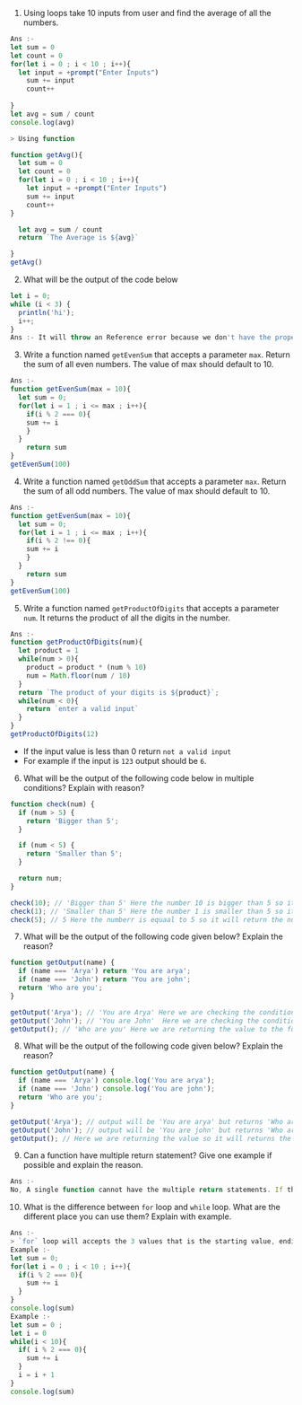 1. Using loops take 10 inputs from user and find the average of all the numbers.
```js
Ans :- 
let sum = 0
let count = 0
for(let i = 0 ; i < 10 ; i++){
  let input = +prompt("Enter Inputs")
    sum += input
    count++
  
}
let avg = sum / count
console.log(avg)

> Using function

function getAvg(){
  let sum = 0
  let count = 0
  for(let i = 0 ; i < 10 ; i++){
    let input = +prompt("Enter Inputs")
    sum += input
    count++
}

  let avg = sum / count
  return `The Average is ${avg}`

}
getAvg()
```

2. What will be the output of the code below

```js
let i = 0;
while (i < 3) {
  println('hi');
  i++;
}
Ans :- It will throw an Reference error because we don't have the property of println
```

3. Write a function named `getEvenSum` that accepts a parameter `max`. Return the sum of all even numbers. The value of max should default to 10.
```js
Ans :- 
function getEvenSum(max = 10){
  let sum = 0;
  for(let i = 1 ; i <= max ; i++){
    if(i % 2 === 0){
    sum += i
    }
  }
    return sum
}
getEvenSum(100)
```

4. Write a function named `getOddSum` that accepts a parameter `max`. Return the sum of all odd numbers. The value of max should default to 10.
```js
Ans :- 
function getEvenSum(max = 10){
  let sum = 0;
  for(let i = 1 ; i <= max ; i++){
    if(i % 2 !== 0){
    sum += i
    }
  }
    return sum
}
getEvenSum(100)
```


5. Write a function named `getProductOfDigits` that accepts a parameter `num`. It returns the product of all the digits in the number.

```js
Ans :-
function getProductOfDigits(num){
  let product = 1
  while(num > 0){
    product = product * (num % 10)
    num = Math.floor(num / 10)
  }
  return `The product of your digits is ${product}`;
  while(num < 0){
    return `enter a valid input`
  }
}
getProductOfDigits(12)
```

- If the input value is less than 0 return `not a valid input`
- For example if the input is `123` output should be `6`.

6. What will be the output of the following code below in multiple conditions? Explain with reason?

```js
function check(num) {
  if (num > 5) {
    return 'Bigger than 5';
  }

  if (num < 5) {
    return 'Smaller than 5';
  }

  return num;
}

check(10); // 'Bigger than 5' Here the number 10 is bigger than 5 so it will return the output.
check(1); // 'Smaller than 5' Here the number 1 is smaller than 5 so it will return the output. 
check(5); // 5 Here the numberr is equaal to 5 so it will return the num 5
```

7. What will be the output of the following code given below? Explain the reason?

```js
function getOutput(name) {
  if (name === 'Arya') return 'You are arya';
  if (name === 'John') return 'You are john';
  return 'Who are you';
}

getOutput('Arya'); // 'You are Arya' Here we are checking the condition for name === 'Arya' so it will return the output 
getOutput('John'); // 'You are John'  Here we are checking the condition for name === 'John' so it will return the output 
getOutput(); // 'Who are you' Here we are returning the value to the function. Since there id no value inside the function it returns 'Who are you'
```

8. What will be the output of the following code given below? Explain the reason?

```js
function getOutput(name) {
  if (name === 'Arya') console.log('You are arya');
  if (name === 'John') console.log('You are john');
  return 'Who are you';
}

getOutput('Arya'); // output will be 'You are arya' but returns 'Who are you' since we know that the console doesn't store the value automatically and it always returns the return value.  
getOutput('John'); // output will be 'You are john' but returns 'Who are you' since we know that the console doesn't store the value automatically and it always returns the return value. 
getOutput(); // Here we are returning the value so it will returns the output 'Who are you'
```

9. Can a function have multiple return statement? Give one example if possible and explain the reason.
```js
Ans :-
No, A single function cannot have the multiple return statements. If there may be it will only return the first return statement
```

10. What is the difference between `for` loop and `while` loop. What are the different place you can use them? Explain with example.
```js
Ans :-
> `for` loop will accepts the 3 values that is the starting value, ending value which we want to end the loop, and the third on is to increase or decrease the value
Example :-
let sum = 0;
for(let i = 0 ; i < 10 ; i++){
  if(i % 2 === 0){
    sum += i
  }
} 
console.log(sum)
Example :-
let sum = 0 ;
let i = 0
while(i < 10){
  if( i % 2 === 0){
    sum += i
  }
  i = i + 1
}
console.log(sum)
```
